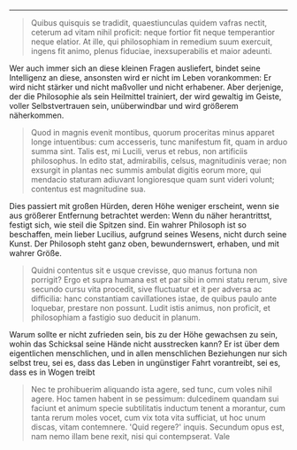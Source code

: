 ***
 
> Quibus quisquis se tradidit, quaestiunculas quidem vafras nectit, ceterum ad vitam nihil proficit: neque fortior fit neque temperantior neque elatior. At ille, qui philosophiam in remedium suum exercuit, ingens fit animo, plenus fiduciae, inexsuperabilis et maior adeunti.

Wer auch immer sich an diese kleinen Fragen ausliefert, bindet seine Intelligenz an diese, ansonsten wird er nicht im Leben vorankommen: Er wird nicht stärker und nicht maßvoller und nicht erhabener. Aber derjenige, der die Philosophie als sein Heilmittel trainiert, der wird gewaltig im Geiste, voller Selbstvertrauen sein, unüberwindbar und wird größerem näherkommen.

> Quod in magnis evenit montibus, quorum proceritas minus apparet longe intuentibus: cum accesseris, tunc manifestum fit, quam in arduo summa sint. Talis est, mi Lucili, verus et rebus, non artificiis philosophus. In edito stat, admirabilis, celsus, magnitudinis verae; non exsurgit in plantas nec summis ambulat digitis eorum more, qui mendacio staturam adiuvant longioresque quam sunt videri volunt; contentus est magnitudine sua.

Dies passiert mit großen Hürden, deren Höhe weniger erscheint, wenn sie aus größerer Entfernung betrachtet werden:
Wenn du näher herantrittst, festigt sich, wie steil die Spitzen sind. Ein wahrer Philosoph ist so beschaffen, mein lieber Lucilius, aufgrund seines Wesens, nicht durch seine Kunst. Der Philosoph steht ganz oben, bewundernswert, erhaben, und mit wahrer Größe. 

> Quidni contentus sit e usque crevisse, quo manus fortuna non porrigit? Ergo et supra humana est et par sibi in omni statu rerum, sive secundo cursu vita procedit, sive fluctuatur et it per adversa ac difficilia: hanc constantiam cavillationes istae, de quibus paulo ante loquebar, prestare non possunt. Ludit istis animus, non proficit, et philosophiam a fastigio suo deducit in planum.

Warum sollte er nicht zufrieden sein, bis zu der Höhe gewachsen zu sein, wohin das Schicksal seine Hände nicht ausstrecken kann?
Er ist über dem eigentlichen menschlichen, und in allen menschlichen Beziehungen nur sich selbst treu, sei es, dass das Leben in ungünstiger Fahrt vorantreibt, sei es, dass es in Wogen treibt

> Nec te prohibuerim aliquando ista agere, sed tunc, cum voles nihil agere. Hoc tamen habent in se pessimum: dulcedinem quandam sui faciunt et animum specie subtilitatis inductum tenent a morantur, cum tanta rerum moles vocet, cum vix tota vita sufficiat, ut hoc unum discas, vitam contemnere. 'Quid regere?' inquis. Secundum opus est, nam nemo illam bene rexit, nisi qui contempserat. Vale

